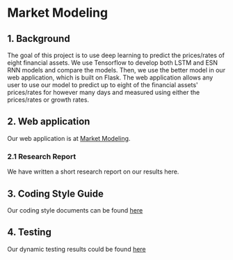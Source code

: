 # Market Modeling

## 1. Background
The goal of this project is to use deep learning to predict the prices/rates of eight financial assets. We use Tensorflow to develop both LSTM and ESN RNN models and compare the models. Then, we use the better model in our web application, which is built on Flask. The web application allows any user to use our model to predict up to eight of the financial assets' prices/rates for however many days and measured using either the prices/rates or growth rates.

## 2. Web application
Our web application is at [Market Modeling](https://market-modeling.herokuapp.com).

### 2.1 Research Report
We have written a short research report on our results here.

## 3. Coding Style Guide
Our coding style documents can be found [here](./style/)

## 4. Testing
Our dynamic testing results could be found [here](./test/TESTING.md)
